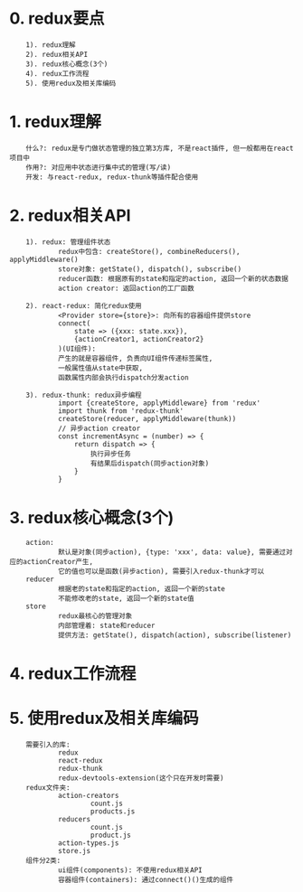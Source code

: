 # 0. redux要点
		1). redux理解
		2). redux相关API
		3). redux核心概念(3个)
		4). redux工作流程
		5). 使用redux及相关库编码


# 1. redux理解
		什么?: redux是专门做状态管理的独立第3方库, 不是react插件, 但一般都用在react项目中
		作用?: 对应用中状态进行集中式的管理(写/读)
		开发: 与react-redux, redux-thunk等插件配合使用

# 2. redux相关API
		1). redux: 管理组件状态
				redux中包含: createStore(), combineReducers(), applyMiddleware()
				store对象: getState(), dispatch(), subscribe()
				reducer函数: 根据原有的state和指定的action, 返回一个新的状态数据
				action creator: 返回action的工厂函数 

		2). react-redux: 简化redux使用
				<Provider store={store}>: 向所有的容器组件提供store
				connect(
					state => ({xxx: state.xxx}),
					{actionCreator1, actionCreator2}
				)(UI组件): 
				产生的就是容器组件, 负责向UI组件传递标签属性, 
				一般属性值从state中获取, 
				函数属性内部会执行dispatch分发action
		
		3). redux-thunk: redux异步编程
				import {createStore, applyMiddleware} from 'redux'
				import thunk from 'redux-thunk'
				createStore(reducer, applyMiddleware(thunk))
				// 异步action creator
				const incrementAsync = (number) => {
					return dispatch => {
						执行异步任务
						有结果后dispatch(同步action对象)
					}
				}

# 3. redux核心概念(3个)
		action: 
				默认是对象(同步action), {type: 'xxx', data: value}, 需要通过对应的actionCreator产生, 
				它的值也可以是函数(异步action), 需要引入redux-thunk才可以
		reducer
				根据老的state和指定的action, 返回一个新的state
				不能修改老的state, 返回一个新的state值
		store
				redux最核心的管理对象
				内部管理着: state和reducer
				提供方法: getState(), dispatch(action), subscribe(listener)

# 4. redux工作流程

		
# 5. 使用redux及相关库编码
		需要引入的库: 
				redux
				react-redux
				redux-thunk
				redux-devtools-extension(这个只在开发时需要)
		redux文件夹: 
				action-creators
						count.js
						products.js
				reducers
						count.js
						product.js
				action-types.js
				store.js
		组件分2类: 
				ui组件(components): 不使用redux相关API
				容器组件(containers): 通过connect()()生成的组件

